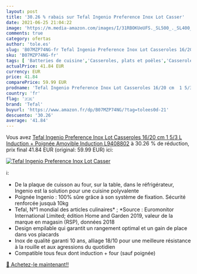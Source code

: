 ```yaml
---
layout: post
title: '30.26 % rabais sur Tefal Ingenio Preference Inox Lot Casser'
date: 2021-06-25 21:04:22
image: 'https://m.media-amazon.com/images/I/31RBOKUeUFS._SL500_._SL400_.jpg'
comments: true
category: ofertas
author: 'tole.es'
slug: 'B07MZP74NG-fr Tefal Ingenio Preference Inox Lot Casseroles 16/20 cm 1...'
sku: 'B07MZP74NG-fr'
tags: [ 'Batteries de cuisine','Casseroles, plats et poêles','Casseroles, poêles et faitouts','Cuisine et Maison','Sets de casseroles','tefal', ]
actualPrice: 41.84 EUR
currency: EUR
price: 41.84
comparePrice: 59.99 EUR
prodname: 'Tefal Ingenio Preference Inox Lot Casseroles 16/20 cm  1 5/3 L  Induction + Poignée Amovible Induction L9408802'
country: 'fr'
flag: '🇫🇷'
brand: 'Tefal'
buyurl: 'https://www.amazon.fr/dp/B07MZP74NG/?tag=tolees0d-21'
descuento: '30.26'
average: '41.84'
---
```


Vous avez [Tefal Ingenio Preference Inox Lot Casseroles 16/20 cm  1 5/3 L  Induction + Poignée Amovible Induction L9408802](https://www.amazon.fr/dp/B07MZP74NG/?tag=tolees0d-21)  à  30.26 % de réduction, prix final  41.84 EUR (original: 59.99 EUR) ici:

[![Tefal Ingenio Preference Inox Lot Casser](https://m.media-amazon.com/images/I/31RBOKUeUFS._SL500_._SL400_.jpg)](https://www.amazon.fr/dp/B07MZP74NG/?tag=tolees0d-21)

ℹ️:

- De la plaque de cuisson au four, sur la table, dans le réfrigérateur, Ingenio est la solution pour une cuisine polyvalente
- Poignée Ingenio : 100% sûre grâce à son système de fixation. Sécurité renforcée jusquà 10kg
- Tefal, N°1 mondial des articles culinaires* ; *Source : Euromonitor International Limited; édition Home and Garden 2019, valeur de la marque en magasin (RSP), données 2018
- Design empilable qui garantit un rangement optimal et un gain de place dans vos placards
- Inox de qualité garanti 10 ans, alliage 18/10 pour une meilleure résistance à la rouille et aux agressions du quotidien
- Compatible tous feux dont induction + four (sauf poignée)

[🛒 Achetez-le maintenant!!](https://www.amazon.fr/dp/B07MZP74NG/?tag=tolees0d-21)
